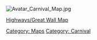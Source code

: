 ![](Avatar_Carnival_Map.jpg "Avatar_Carnival_Map.jpg")

[Highways/Great Wall Map](Highways/Great_Wall_Map "wikilink")  

[Category: Maps](Category:_Maps "wikilink") [Category:
Carnival](Category:_Carnival "wikilink")

